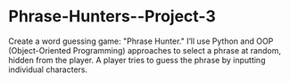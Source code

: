 # Phrase-Hunters--Project-3
Create a word guessing game: "Phrase Hunter." I’ll use Python and OOP (Object-Oriented Programming) approaches to select a phrase at random, hidden from the player. A player tries to guess the phrase by inputting individual characters.

